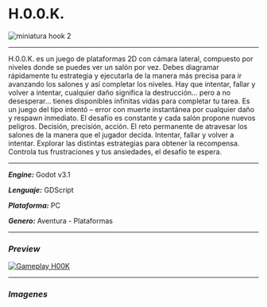 # H.0.0.K.
![miniatura hook 2](https://user-images.githubusercontent.com/22348284/113366357-4ed10800-932f-11eb-9fcd-44a9ca9e94e6.jpg)
***
H.0.0.K. es un juego de plataformas 2D con cámara lateral, compuesto por niveles donde se puedes ver un salón por vez.
Debes diagramar rápidamente tu estrategia y ejecutarla de la manera más precisa para ir avanzando los salones y así completar los niveles.
Hay que intentar, fallar y volver a intentar, cualquier daño significa la destrucción… pero a no desesperar… tienes disponibles infinitas vidas para completar tu tarea.
Es un juego del tipo intentó – error con muerte instantánea por cualquier daño y respawn inmediato. El desafío es constante y cada salón propone nuevos peligros.
Decisión, precisión, acción. El reto permanente de atravesar los salones de la manera que el jugador decida. Intentar, fallar y volver a intentar. Explorar las distintas estrategias para obtener la recompensa. Controla tus frustraciones y tus ansiedades, el desafío te espera.
***
***Engine:*** Godot v3.1

***Lenguaje:*** GDScript

***Plataforma:*** PC

***Genero:*** Aventura - Plataformas
***
### ***Preview***
[![Gameplay H00K](https://img.youtube.com/vi/RpeALUDG8dI/0.jpg)](https://www.youtube.com/watch?v=RpeALUDG8dI)
***
### ***Imagenes***

